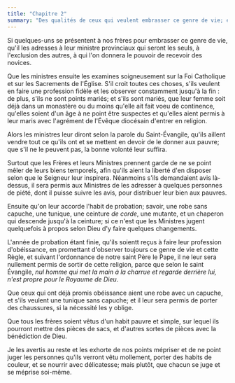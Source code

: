 ```yaml
---
title: "Chapitre 2"
summary: "Des qualités de ceux qui veulent embrasser ce genre de vie; et de ce qu'il faut observer dans leur réception."
---
```


Si quelques-uns se présentent à nos frères pour embrasser ce genre de vie, qu'il les adresses à leur ministre provinciaux qui seront les seuls, à l'exclusion des autres, à qui l'on donnera le pouvoir de recevoir des novices.

Que les ministres ensuite les examines soigneusement sur la Foi Catholique et sur les Sacrements de l'Église. S'il croit toutes ces choses, s'ils veulent en faire une profession fidèle et les observer constamment jusqu'à la fin : de plus, s'ils ne sont points mariés; et s'ils sont mariés, que leur femme soit déjà dans un monastère ou du moins qu'elle ait fait voeu de continence, qu'elles soient d'un âge à ne point être suspectes et qu'elles aient permis à leur maris avec l'agrément de l'Évêque diocésain d'entrer en religion. 

Alors les ministres leur diront selon la parole du Saint-Évangile, qu'ils aillent vendre tout ce qu'ils ont et se mettent en devoir de le donner aux pauvre; que s'il ne le peuvent pas, la bonne volonté leur suffira. 

Surtout que les Frères et leurs Ministres prennent garde de ne se point mêler de leurs biens temporels, afin qu'ils aient la liberté d'en disposer selon que le Seigneur leur inspirera. Néanmoins s'ils demandaient avis là-dessus, il sera permis aux Ministres de les adresser à quelques personnes de piété, dont il puisse suivre les avis, pour distribuer leur bien aux pauvres. 

Ensuite qu'on leur accorde l'habit de probation; savoir, une robe sans capuche, une tunique, une ceinture *de corde*, une mutante, et un chaperon qui descende jusqu'à la ceinture; si ce n'est que les Ministres jugent quelquefois à propos selon Dieu d'y faire quelques changements. 

L'année de probation étant finie, qu'ils soientt reçus à faire leur profession d'obéissance, en promettant d'observer toujours ce genre de vie et cette Règle, et suivant l'ordonnance de notre saint Père le Pape, il ne leur sera nullement permis de sortir de cette religion, parce que selon le saint Évangile, *nul homme qui met la main à la charrue et regarde derrière lui, n'est propre pour le Royaume de Dieu*. 

Que ceux qui ont déjà promis obéissance aient une robe avec un capuche, et s'ils veulent une tunique sans capuche; et il leur sera permis de porter des chaussures, si la nécessité les y oblige. 

Que tous les frères soient vêtus d'un habit pauvre et simple, sur lequel ils pourront mettre des pièces de sacs, et d'autres sortes de pièces avec la bénédiction de Dieu. 

Je les avertis au reste et les exhorte de nos points mépriser et de ne point juger les personnes qu'ils verront vêtu mollement, porter des habits de couleur, et se nourrir avec délicatesse; mais plutôt, que chacun se juge et se méprise soi-même.

